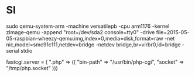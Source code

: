 # SI

sudo qemu-system-arm -machine versatilepb -cpu arm1176 -kernel zImage-qemu -append "root=/dev/sda2 console=tty0" -drive file=2015-05-05-raspbian-wheezy-qemu.img,index=0,media=disk,format=raw -net nic,model=smc91c111,netdev=bridge -netdev bridge,br=virbr0,id=bridge -serial stdio


fastcgi.server = ( ".php" => ((
                     "bin-path" => "/usr/bin/php-cgi",
                     "socket" => "/tmp/php.socket"
                 )))

